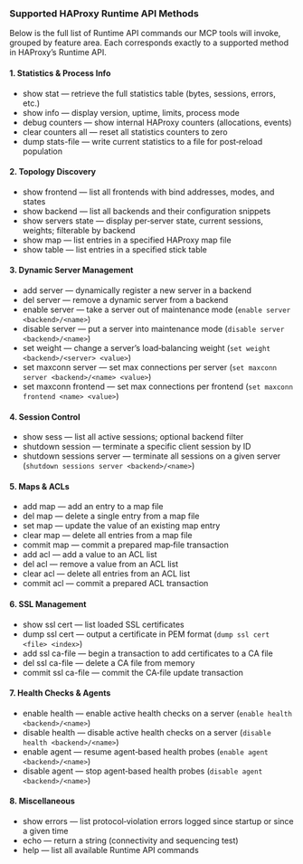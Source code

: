 ### Supported HAProxy Runtime API Methods

Below is the full list of Runtime API commands our MCP tools will invoke, grouped by feature area. Each corresponds exactly to a supported method in HAProxy’s Runtime API.

#### 1. Statistics & Process Info
- show stat — retrieve the full statistics table (bytes, sessions, errors, etc.)
- show info — display version, uptime, limits, process mode
- debug counters — show internal HAProxy counters (allocations, events)
- clear counters all — reset all statistics counters to zero
- dump stats-file — write current statistics to a file for post‑reload population

#### 2. Topology Discovery
- show frontend — list all frontends with bind addresses, modes, and states
- show backend — list all backends and their configuration snippets
- show servers state — display per‑server state, current sessions, weights; filterable by backend
- show map — list entries in a specified HAProxy map file
- show table — list entries in a specified stick table

#### 3. Dynamic Server Management
- add server — dynamically register a new server in a backend
- del server — remove a dynamic server from a backend
- enable server — take a server out of maintenance mode (`enable server <backend>/<name>`)
- disable server — put a server into maintenance mode (`disable server <backend>/<name>`)
- set weight — change a server’s load‑balancing weight (`set weight <backend>/<server> <value>`)
- set maxconn server — set max connections per server (`set maxconn server <backend>/<name> <value>`)
- set maxconn frontend — set max connections per frontend (`set maxconn frontend <name> <value>`)

#### 4. Session Control
- show sess — list all active sessions; optional backend filter
- shutdown session — terminate a specific client session by ID
- shutdown sessions server — terminate all sessions on a given server (`shutdown sessions server <backend>/<name>`)

#### 5. Maps & ACLs
- add map — add an entry to a map file
- del map — delete a single entry from a map file
- set map — update the value of an existing map entry
- clear map — delete all entries from a map file
- commit map — commit a prepared map‐file transaction
- add acl — add a value to an ACL list
- del acl — remove a value from an ACL list
- clear acl — delete all entries from an ACL list
- commit acl — commit a prepared ACL transaction

#### 6. SSL Management
- show ssl cert — list loaded SSL certificates
- dump ssl cert — output a certificate in PEM format (`dump ssl cert <file> <index>`)
- add ssl ca-file — begin a transaction to add certificates to a CA file
- del ssl ca-file — delete a CA file from memory
- commit ssl ca-file — commit the CA‑file update transaction

#### 7. Health Checks & Agents
- enable health — enable active health checks on a server (`enable health <backend>/<name>`)
- disable health — disable active health checks on a server (`disable health <backend>/<name>`)
- enable agent — resume agent‑based health probes (`enable agent <backend>/<name>`)
- disable agent — stop agent‑based health probes (`disable agent <backend>/<name>`)

#### 8. Miscellaneous
- show errors — list protocol‑violation errors logged since startup or since a given time
- echo — return a string (connectivity and sequencing test)
- help — list all available Runtime API commands
